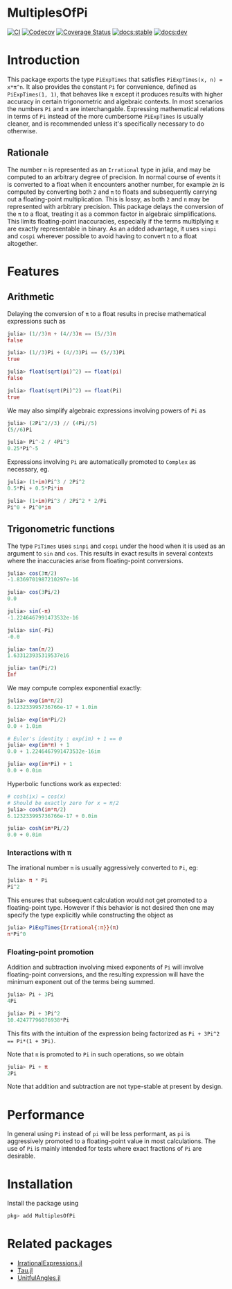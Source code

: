 # MultiplesOfPi

[![CI](https://github.com/jishnub/MultiplesOfPi.jl/actions/workflows/ci.yml/badge.svg)](https://github.com/jishnub/MultiplesOfPi.jl/actions/workflows/ci.yml)
[![Codecov](https://codecov.io/gh/jishnub/MultiplesOfPi.jl/branch/master/graph/badge.svg)](https://codecov.io/gh/jishnub/MultiplesOfPi.jl)
[![Coverage Status](https://coveralls.io/repos/github/jishnub/MultiplesOfPi.jl/badge.svg?branch=master)](https://coveralls.io/github/jishnub/MultiplesOfPi.jl?branch=master)
[![docs:stable](https://img.shields.io/badge/docs-stable-blue.svg)](https://jishnub.github.io/MultiplesOfPi.jl/stable)
[![docs:dev](https://img.shields.io/badge/docs-dev-blue.svg)](https://jishnub.github.io/MultiplesOfPi.jl/dev)

# Introduction

This package exports the type `PiExpTimes` that satisfies `PiExpTimes(x, n) = x*π^n`. It also provides the constant `Pi` for convenience, defined as `PiExpTimes(1, 1)`, that behaves like `π` except it produces results with higher accuracy in certain trigonometric and algebraic contexts. In most scenarios the numbers `Pi` and `π` are interchangable. Expressing mathematical relations in terms of `Pi` instead of the more cumbersome `PiExpTimes` is usually cleaner, and is recommended unless it's specifically necessary to do otherwise.

## Rationale

The number `π` is represented as an `Irrational` type in julia, and may be computed to an arbitrary degree of precision. In normal course of events it is converted to a float when it encounters another number, for example `2π` is computed by converting both `2` and `π` to floats and subsequently carrying out a floating-point multiplication. This is lossy, as both `2` and `π` may be represented with arbitrary precision. This package delays the conversion of the `π` to a float, treating it as a common factor in algebraic simplifications. This limits floating-point inaccuracies, especially if the terms multiplying `π` are exactly representable in binary. As an added advantage, it uses `sinpi` and `cospi` wherever possible to avoid having to convert `π` to a float altogether.

# Features

## Arithmetic

Delaying the conversion of `π` to a float results in precise mathematical expressions such as

```julia
julia> (1//3)π + (4//3)π == (5//3)π
false

julia> (1//3)Pi + (4//3)Pi == (5//3)Pi
true

julia> float(sqrt(pi)^2) == float(pi)
false

julia> float(sqrt(Pi)^2) == float(Pi)
true
```

We may also simplify algebraic expressions involving powers of `Pi` as

```julia
julia> (2Pi^2//3) // (4Pi//5)
(5//6)Pi

julia> Pi^-2 / 4Pi^3
0.25*Pi^-5
```

Expressions involving `Pi` are automatically promoted to `Complex` as necessary, eg.

```julia
julia> (1+im)Pi^3 / 2Pi^2
0.5*Pi + 0.5*Pi*im

julia> (1+im)Pi^3 / 2Pi^2 * 2/Pi
Pi^0 + Pi^0*im
```

## Trigonometric functions

The type `PiTimes` uses `sinpi` and `cospi` under the hood when it is used as an argument to `sin` and `cos`. This results in exact results in several contexts where the inaccuracies arise from floating-point conversions.

```julia
julia> cos(3π/2)
-1.8369701987210297e-16

julia> cos(3Pi/2)
0.0

julia> sin(-π)
-1.2246467991473532e-16

julia> sin(-Pi)
-0.0

julia> tan(π/2)
1.633123935319537e16

julia> tan(Pi/2)
Inf
```

We may compute complex exponential exactly:

```julia
julia> exp(im*π/2)
6.123233995736766e-17 + 1.0im

julia> exp(im*Pi/2)
0.0 + 1.0im

# Euler's identity : exp(iπ) + 1 == 0
julia> exp(im*π) + 1
0.0 + 1.2246467991473532e-16im

julia> exp(im*Pi) + 1
0.0 + 0.0im
```

Hyperbolic functions work as expected:

```julia
# cosh(ix) = cos(x)
# Should be exactly zero for x = π/2
julia> cosh(im*π/2)
6.123233995736766e-17 + 0.0im

julia> cosh(im*Pi/2)
0.0 + 0.0im
```

### Interactions with π

The irrational number `π` is usually aggressively converted to `Pi`, eg:

```julia
julia> π * Pi
Pi^2
```

This ensures that subsequent calculation would not get promoted to a floating-point type. However if this behavior is not desired then one may specify the type explicitly while constructing the object as

```julia
julia> PiExpTimes{Irrational{:π}}(π)
π*Pi^0
```

### Floating-point promotion

Addition and subtraction involving mixed exponents of `Pi` will involve floating-point conversions, and the resulting expression will have the minimum exponent out of the terms being summed.

```julia
julia> Pi + 3Pi
4Pi

julia> Pi + 3Pi^2
10.42477796076938*Pi
```

This fits with the intuition of the expression being factorized as `Pi + 3Pi^2 == Pi*(1 + 3Pi)`.

Note that `π` is promoted to `Pi` in such operations, so we obtain

```julia
julia> Pi + π
2Pi
```

Note that addition and subtraction are not type-stable at present by design.

# Performance

In general using `Pi` instead of `pi` will be less performant, as `pi` is aggressively promoted to a floating-point value in most calculations. The use of `Pi` is mainly intended for tests where exact fractions of `Pi` are desirable.

# Installation

Install the package using

```julia
pkg> add MultiplesOfPi
```

# Related packages

- [IrrationalExpressions.jl](https://github.com/jishnub/IrrationalExpressions.jl.git)
- [Tau.jl](https://github.com/JuliaMath/Tau.jl)
- [UnitfulAngles.jl](https://github.com/yakir12/UnitfulAngles.jl)
